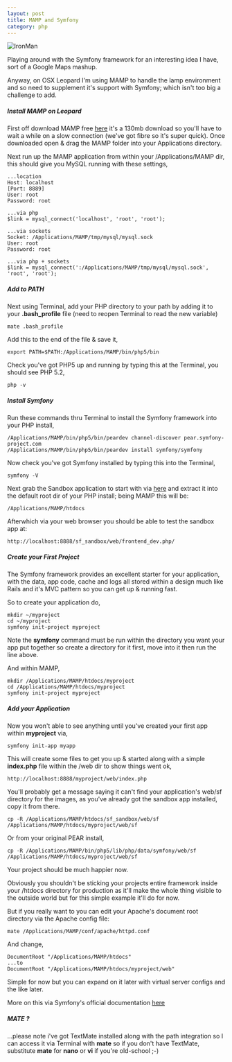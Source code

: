 ```yaml
---
layout: post
title: MAMP and Symfony
category: php
---
```


![IronMan](http://farm3.static.flickr.com/2352/1533243975_e65efd4b8d.jpg)

Playing around with the Symfony framework for an interesting idea I have, sort of a Google Maps mashup.

Anyway, on OSX Leopard I'm using MAMP to handle the lamp environment and so need to supplement it's support with Symfony; which isn't too big a challenge to add.

##### Install MAMP on Leopard

First off download MAMP free [here](http://www.mamp.info/en/download.html) it's a 130mb download so you'll have to wait a while on a slow connection (we've got fibre so it's super quick).  Once downloaded open & drag the MAMP folder into your Applications directory.

Next run up the MAMP application from within your /Applications/MAMP dir, this should give you MySQL running with these settings,

    ...location
    Host: localhost
    [Port: 8889]
    User: root
    Password: root
    
    ...via php
    $link = mysql_connect('localhost', 'root', 'root');
    
    ...via sockets
    Socket: /Applications/MAMP/tmp/mysql/mysql.sock
    User: root
    Password: root
    
    ...via php + sockets
    $link = mysql_connect(':/Applications/MAMP/tmp/mysql/mysql.sock', 'root', 'root');


##### Add to PATH

Next using Terminal, add your PHP directory to your path by adding it to your **.bash_profile** file (need to reopen Terminal to read the new variable)

    mate .bash_profile

Add this to the end of the file & save it,

    export PATH=$PATH:/Applications/MAMP/bin/php5/bin

Check you've got PHP5 up and running by typing this at the Terminal, you should see PHP 5.2,

    php -v

##### Install Symfony

Run these commands thru Terminal to install the Symfony framework into your PHP install,

    /Applications/MAMP/bin/php5/bin/peardev channel-discover pear.symfony-project.com
    /Applications/MAMP/bin/php5/bin/peardev install symfony/symfony

Now check you've got Symfony installed by typing this into the Terminal,

    symfony -V

Next grab the Sandbox application to start with via [here](http://www.symfony-project.org/get/sf_sandbox.tgz) and extract it into the default root dir of your PHP install; being MAMP this will be:

    /Applications/MAMP/htdocs

Afterwhich via your web browser you should be able to test the sandbox app at:

    http://localhost:8888/sf_sandbox/web/frontend_dev.php/

##### Create your First Project

The Symfony framework provides an excellent starter for your application, with the data, app code, cache and logs all stored within a design much like Rails and it's MVC pattern so you can get up & running fast.

So to create your application do,

    mkdir ~/myproject
    cd ~/myproject
    symfony init-project myproject

Note the **symfony** command must be run within the directory you want your app put together so create a directory for it first, move into it then run the line above.

And within MAMP,

    mkdir /Applications/MAMP/htdocs/myproject
    cd /Applications/MAMP/htdocs/myproject
    symfony init-project myproject

##### Add your Application

Now you won't able to see anything until you've created your first app within **myproject** via,

    symfony init-app myapp

This will create some files to get you up & started along with a simple **index.php** file within the /web dir to show things went ok,

    http://localhost:8888/myproject/web/index.php

You'll probably get a message saying it can't find your application's web/sf directory for the images, as you've already got the sandbox app installed, copy it from there.

    cp -R /Applications/MAMP/htdocs/sf_sandbox/web/sf /Applications/MAMP/htdocs/myproject/web/sf

Or from your original PEAR install,

    cp -R /Applications/MAMP/bin/php5/lib/php/data/symfony/web/sf /Applications/MAMP/htdocs/myproject/web/sf

Your project should be much happier now.

Obviously you shouldn't be sticking your projects entire framework inside your /htdocs directory for production as it'll make the whole thing visible to the outside world but for this simple example it'll do for now.

But if you really want to you can edit your Apache's document root directory via the Apache config file:

    mate /Applications/MAMP/conf/apache/httpd.conf

And change,

    DocumentRoot "/Applications/MAMP/htdocs"
    ...to
    DocumentRoot "/Applications/MAMP/htdocs/myproject/web"

Simple for now but you can expand on it later with virtual server configs and the like later.

More on this via Symfony's official documentation [here](http://www.symfony-project.org/book/1_0/03-Running-Symfony)

##### MATE ?

...please note i've got TextMate installed along with the path integration so I can access it via Terminal with **mate** so if you don't have TextMate, substitute **mate** for **nano** or **vi** if you're old-school ;-)
